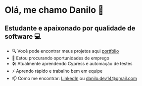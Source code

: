 # Olá, me chamo Danilo 🚀
## Estudante e apaixonado por qualidade de software 💻

- 🔍 Você pode encontrar meus projetos aqui [portfólio](https://dan100motal.wixsite.com/portf)
- 🎯 Estou procurando oportunidades de emprego
- 🛠️ Atualmente aprendendo Cypress e automação de testes
- ⚡ Aprendo rápido e trabalho bem em equipe
- 📫 Como me encontrar: [LinkedIn](http://bit.ly/4jGr44B) ou danilo.dev14@gmail.com

<!---
MotaQA/MotaQA is a ✨ special ✨ repository because its `README.md` (this file) appears on your GitHub profile.
You can click the Preview link to take a look at your changes.
--->
